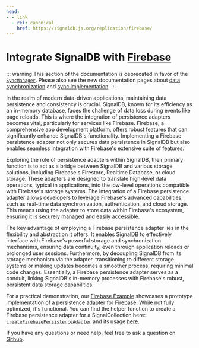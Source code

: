 ```yaml
---
head:
- - link
  - rel: canonical
    href: https://signaldb.js.org/replication/firebase/
---
```

# Integrate SignalDB with [Firebase](https://firebase.google.com/)

::: warning
This section of the documentation is deprecated in favor of the [`SyncManager`](/sync/reference/). Please also see the new documentation pages about [data synchronization](/sync/) and [sync implementation](/sync/implementation/).
:::

In the realm of modern data-driven applications, maintaining data persistence and consistency is crucial. SignalDB, known for its efficiency as an in-memory database, faces the challenge of data loss during events like page reloads. This is where the integration of persistence adapters becomes vital, particularly for services like Firebase. Firebase, a comprehensive app development platform, offers robust features that can significantly enhance SignalDB's functionality. Implementing a Firebase persistence adapter not only secures data persistence in SignalDB but also enables seamless integration with Firebase's extensive suite of features.

Exploring the role of persistence adapters within SignalDB, their primary function is to act as a bridge between SignalDB and various storage solutions, including Firebase's Firestore, Realtime Database, or cloud storage. These adapters are designed to translate high-level data operations, typical in applications, into the low-level operations compatible with Firebase's storage systems. The integration of a Firebase persistence adapter allows developers to leverage Firebase's advanced capabilities, such as real-time data synchronization, authentication, and cloud storage. This means using the adapter to store data within Firebase's ecosystem, ensuring it is securely managed and easily accessible.

The key advantage of employing a Firebase persistence adapter lies in the flexibility and abstraction it offers. It enables SignalDB to effectively interface with Firebase's powerful storage and synchronization mechanisms, ensuring data continuity, even through application reloads or prolonged user sessions. Furthermore, by decoupling SignalDB from its storage mechanism via the adapter, transitioning to different storage systems or making updates becomes a smoother process, requiring minimal code changes. Essentially, a Firebase persistence adapter serves as a conduit, linking SignalDB's in-memory processes with Firebase's robust, persistent data storage capabilities.

For a practical demonstration, our [Firebase Example](https://github.com/maxnowack/signaldb/tree/main/examples/firebase) showcases a prototype implementation of a persistence adapter for Firebase. While not fully optimized, it's functional. You can find the helper function to create a Firebase persistence adapter for a SignalCollection here: [`createFirebasePersistenceAdapter`](https://github.com/maxnowack/signaldb/blob/main/examples/firebase/src/utils/createFirebasePersistenceAdapter.ts) and its usage [here](https://github.com/maxnowack/signaldb/blob/main/examples/firebase/src/system/setupCollection/persistence.ts).

If you have any questions or need help, feel free to ask a question on [Github](https://github.com/maxnowack/signaldb/discussions).
